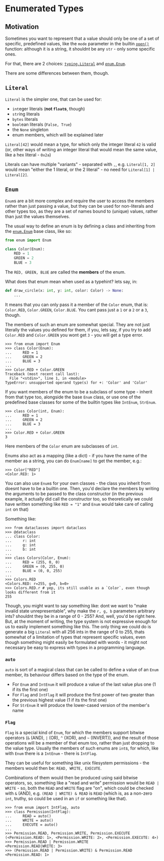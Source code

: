 # Enumerated Types

## Motivation

Sometimes you want to represent that a value should only be one of a set of specific, predefined values, like the `mode` parameter in the builtin [``open()``](https://docs.python.org/3/library/functions.html#open) function: although it is a string, it shouldnt be any ``str`` - only some specific ones.

For that, there are 2 choices: [``typing.Literal``](https://docs.python.org/3/library/typing.html#typing.Literal) and [``enum.Enum``](https://docs.python.org/3/library/enum.html#enum.Enum).

There are some differences between them, though. 

## `Literal`

``Literal`` is the simpler one, that can be used for:

- ``int``eger literals (**not ``float``s**, though)
- ``str``ing literals
- ``bytes`` literals
- ``bool``ean literals (``False, True``)
- the ``None`` singleton
- enum members, which will be explained later

``Literal[42]`` would mean a type, for which only the integer literal ``42`` is valid (or, other ways of writing an integer literal that would mean the same value, like a hex literal - ``0x2a``)

Literals can have multiple "variants" - separated with ``,``, e.g. ``Literal[1, 2]`` would mean "either the 1 literal, or the 2 literal" - no need for ``Literal[1] | Literal[2]``.

## `Enum`

``Enum``s are a bit more complex and require the user to access the members rather than just passing a value, but they can be used for non-literals and other types too, as they are
a set of names bound to (unique) values, rather than just the values themselves.

The usual way to define an enum is by defining a class and inheriting from the [``enum.Enum``](https://docs.python.org/3/library/enum.html#enum.Enum) base class, like so:

```python
from enum import Enum

class Color(Enum):
    RED = 1
    GREEN = 2
    BLUE = 3
```

The ``RED, GREEN, BLUE`` are called the **members** of the enum.

What does that enum mean when used as a typehint? lets say, in:

```python
def draw_circle(x: int, y: int, color: Color) -> None:
    ...
```

It means that you can only pass it a member of the ``Color`` enum, that is: ``Color.RED``, ``Color.GREEN``, ``Color.BLUE``. You cant pass just a ``1`` or a ``2`` or a ``3``, though.

The members of such an enum are somewhat special. They are not just literally the values you defined for them, if you, lets say, if you try to add ``Color.RED`` and ``Color.GREEN`` you wont get ``3`` - you will get a type error.

```python-repl
>>> from enum import Enum
>>> class Color(Enum):
...     RED = 1
...     GREEN = 2
...     BLUE = 3
...
>>> Color.RED + Color.GREEN
Traceback (most recent call last):
  File "<stdin>", line 1, in <module>
TypeError: unsupported operand type(s) for +: 'Color' and 'Color'
```

If you want members of the enum to be a subclass of some type - inherit from that type too, alongside the base ``Enum`` class, or use one of the predefined base classes for some of the builtin types like ``IntEnum``, ``StrEnum``.

```python-repl
>>> class Color(int, Enum):
...     RED = 1
...     GREEN = 2
...     BLUE = 3
...
>>> Color.RED + Color.GREEN
3
```

Here members of the ``Color`` enum are subclasses of ``int``.

Enums also act as a mapping (like a dict) - if you have the name of the member as a string, you can do ``Enum[name]`` to get the member, e.g.:

```python-repl
>>> Color["RED"]
<Color.RED: 1>
```

You can also use ``Enum``s for your own classes - the class you inherit from doesnt have to be a builtin one. Then, you'd declare the members by writing the arguments to be passed to the class constructor (in the previous example, it actually did call the constructor too, so theoretically we could have written something like ``RED = "1"`` and ``Enum`` would take care of calling ``int`` on that)

Something like:

```python-repl
>>> from dataclasses import dataclass
>>> @dataclass
... class Color:
...     r: int
...     g: int
...     b: int
...
>>> class Colors(Color, Enum):
...     RED = (255, 0, 0)
...     GREEN = (0, 255, 0)
...     BLUE = (0, 0, 255)
...
>>> Colors.RED
<Colors.RED: r=255, g=0, b=0>
>>> Colors.RED.r # yep, its still usable as a `Color`, even though looks different from it
255
```

Though, you might want to say something like: dont we want to "make invalid state unrepresentable", why make the ``r, g, b`` parameters arbitrary ints? shouldnt they be in a range of 0 - 255?
And, well, you'd be right here. But, at the moment of writing, the type system is not expressive enough for us to easily implement something like this. The only thing we could do is generate a big ``Literal`` with all 256 ints in the range of 0 to 255,
thats somewhat of a limitation of types that represent specific values, even though something might easily be formulated with words - it might not necessary be easy to express with types in a programming language.

### ``auto``

``auto`` is sort of a magical class that can be called to define a value of an ``Enum`` member, its behaviour differs based on the type of the enum.

- For ``Enum`` and ``IntEnum`` it will produce a value of the last value plus one (1 if its the first one)
- For ``Flag`` and ``IntFlag`` it will produce the first power of two greater than the previous highest value (1 if its the first one)
- For ``StrEnum`` it will produce the lower-cased version of the member's name

### ``Flag``

``Flag`` is a special kind of ``Enum``, for which the members support bitwise operators (``&`` (AND), ``|`` (OR), ``^`` (XOR), and ``~`` (INVERT)), and the result of those operations will be a member of that enum too, rather than just dropping to the value type. Usually the members of such enums are ``int``s, for which, like with ``Enum`` there is a ``IntEnum`` - there is ``IntFlag``.

They can be useful for something like unix filesystem permissions - the members would then be: ``READ, WRITE, EXECUTE``.

Combinations of them would then be produced using said bitwise operators, so, something like a "read and write" permission would be ``READ | WRITE`` - so, both the ``READ`` and ``WRITE`` flag are "on", which could be checked with ``&`` (AND), e.g. ``(READ | WRITE) & READ`` is ``READ`` (which is, as a non-zero ``int``, truthy, so could be used in an ``if`` or something like that).

```python-repl
>>> from enum import IntFlag, auto
>>> class Permission(IntFlag):
...     READ = auto()
...     WRITE = auto()
...     EXECUTE = auto()
...
>>> Permission.READ, Permission.WRITE, Permission.EXECUTE
(<Permission.READ: 1>, <Permission.WRITE: 2>, <Permission.EXECUTE: 4>)
>>> Permission.READ | Permission.WRITE
<Permission.READ|WRITE: 3>
>>> (Permission.READ | Permission.WRITE) & Permission.READ
<Permission.READ: 1>
```
